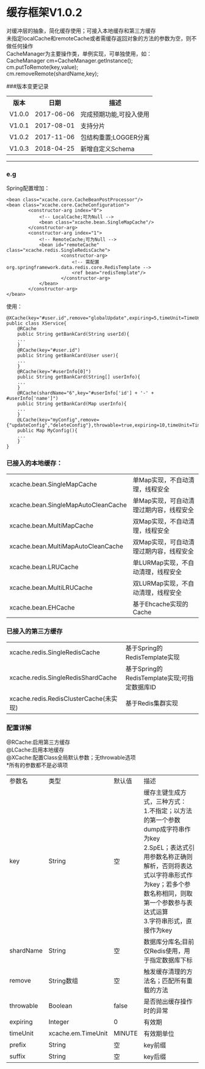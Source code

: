 # 缓存框架V1.0.2
对缓冲层的抽象，简化缓存使用；可接入本地缓存和第三方缓存<br/>
未指定localCache和remoteCache或者需缓存返回对象的方法的参数为空，则不做任何操作<br/>
CacheManager为主要操作类，单例实现，可单独使用，如：<br/>
CacheManager cm=CacheManager.getInstance();<br/>
cm.putToRemote(key,value);<br/>
cm.removeRemote(shardName,key);<br/>

###版本变更记录
<table>
	<tr align='center'>
		<th>版本</th>
		<th>日期</th>
		<th>描述</th>
	</tr>
	<tr align='center'>
		<td>V1.0.0</td>
		<td>2017-06-06</td>
		<td align="left">完成预期功能,可投入使用</td>
	</tr>
	<tr align='center'>
		<td>V1.0.1</td>
		<td>2017-08-01</td>
		<td align="left">支持分片</td>
	</tr>
	<tr align='center'>
		<td>V1.0.2</td>
		<td>2017-11-06</td>
		<td align="left">包结构重置;LOGGER分离</td>
	</tr>
	<tr align='center'>
		<td>V1.0.3</td>
		<td>2018-04-25</td>
		<td align="left">新增自定义Schema</td>
	</tr>
</table>

---

### e.g
Spring配置增加：

	<bean class="xcache.core.CacheBeanPostProcessor"/>
	<bean class="xcache.core.CacheConfiguration">
			<constructor-arg index="0">
				<!-- LocalCache;可为Null -->
				<bean class="xcache.bean.SingleMapCache"/>
			</constructor-arg>
			<constructor-arg index="1">
				<!-- RemoteCache;可为Null -->
				<bean id="remoteCache" class="xcache.redis.SingleRedisCache">
						<constructor-arg>
							<!-- 需配置org.springframework.data.redis.core.RedisTemplate -->
							<ref bean="redisTemplate"/>
						</constructor-arg>
				</bean>
			</constructor-arg>
	</bean>
	
使用：
	
	@XCache(key="#user.id",remove="globalUpdate",expiring=5,timeUnit=TimeUnit.HOUR,prefix="CLASS_SCOPE_PREFIX",suffix="CLASS_SCOPE_SUFFIX")
	public class XService{
		@RCache
		public String getBankCard(String userId){
		...
		}
		@RCache(key="#user.id")
		public String getBankCard(User user){
		...
		}
		@RCache(key="#userInfo[0]")
		public String getBankCard(String[] userInfo){
		...
		}
		@RCache(shardName="6",key="#userInfo['id'] + '-' + #userInfo['name']")
		public String getBankCard(Map userInfo){
		...
		}
		@LCache(key="myConfig",remove={"updateConfig","deleteConfig"},throwable=true,expiring=10,timeUnit=TimeUnit.MINUTE,prefix="PREFIX",suffix="SUFFIX")
		public Map MyConfig(){
		...
		}
	}

### 已接入的本地缓存：
<table>
	<tr align="left">
		<td>xcache.bean.SingleMapCache</td>
		<td>单Map实现，不自动清理，线程安全</td>
	</tr>
	<tr align="left">
		<td>xcache.bean.SingleMapAutoCleanCache</td>
		<td>单Map实现，可自动清理过期内容，线程安全</td>
	</tr>
	<tr align="left">
		<td>xcache.bean.MultiMapCache</td>
		<td>双Map实现，不自动清理，线程安全</td>
	</tr>
	<tr align="left">
		<td>xcache.bean.MultiMapAutoCleanCache</td>
		<td>双Map实现，可自动清理过期内容，线程安全</td>
	</tr>
	<tr align="left">
		<td>xcache.bean.LRUCache</td>
		<td>单LURMap实现，不自动清理，线程安全</td>
	</tr>
	<tr align="left">
		<td>xcache.bean.MultiLRUCache</td>
		<td>双LURMap实现，不自动清理，线程安全</td>
	</tr>
	<tr align="left">
		<td>xcache.bean.EHCache</td>
		<td>基于Ehcache实现的Cache</td>
	</tr>
</table>


### 已接入的第三方缓存
<table>
	<tr>
		<td>xcache.redis.SingleRedisCache</td>
		<td>基于Spring的RedisTemplate实现</td>
	</tr>
	<tr>
		<td>xcache.redis.SingleRedisShardCache</td>
		<td>基于Spring的RedisTemplate实现;可指定数据库ID</td>
	</tr>
	<tr>
		<td>xcache.redis.RedisClusterCache(未实现)</td>
		<td>基于Redis集群实现</td>
	</tr>
</table>

### 配置详解
@RCache:启用第三方缓存<br/>
@LCache:启用本地缓存<br/>
@XCache:配置Class全局默认参数；无throwable选项<br/>
*所有的参数都不是必填项<br/>

<table>
	<tr>
		<td>参数名</td>
		<td>类型</td>
		<td>默认值</td>
		<td>描述</td>
	</tr>
	<tr>
		<td>key</td>
		<td>String</td>
		<td>空</td>
		<td>
			缓存主键生成方式，三种方式：<br/>
			1.不指定；以方法的第一个参数dump成字符串作为key<br/>
			2.SpEL；表达式引用参数名称正确则解析，否则将表达式以字符串形式作为key；若多个参数名称相同，则取第一个参数参与表达式运算<br/>
			3.字符串形式，直接作为key<br/>
		</td>
	</tr>
	<tr>
		<td>shardName</td>
		<td>String</td>
		<td>空</td>
		<td>数据库分库名;目前仅Redis使用，用于指定数据库下标</td>
	</tr>
	<tr>
		<td>remove</td>
		<td>String数组</td>
		<td>空</td>
		<td>触发缓存清理的方法名；匹配所有重载的方法</td>
	</tr>
	<tr>
		<td>throwable</td>
		<td>Boolean</td>
		<td>false</td>
		<td>是否抛出缓存操作时的异常</td>
	</tr>
	<tr>
		<td>expiring</td>
		<td>Integer</td>
		<td>0</td>
		<td>有效期</td>
	</tr>
	<tr>
		<td>timeUnit</td>
		<td>xcache.em.TimeUnit</td>
		<td>MINUTE</td>
		<td>有效期单位</td>
	</tr>
	<tr>
		<td>prefix</td>
		<td>String</td>
		<td>空</td>
		<td>key前缀</td>
	</tr>
	<tr>
		<td>suffix</td>
		<td>String</td>
		<td>空</td>
		<td>key后缀</td>
	</tr>
</table>
